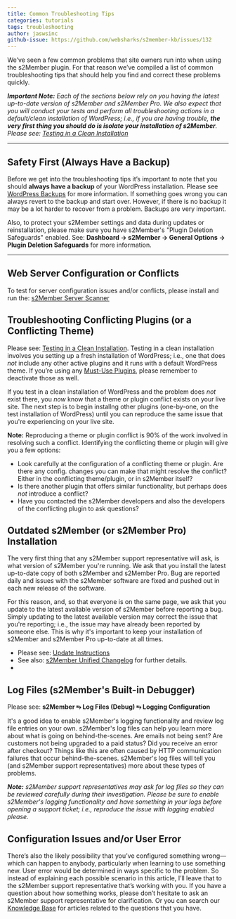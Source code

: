 ```yaml
---
title: Common Troubleshooting Tips
categories: tutorials
tags: troubleshooting
author: jaswsinc
github-issue: https://github.com/websharks/s2member-kb/issues/132
---
```


We’ve seen a few common problems that site owners run into when using the s2Member plugin. For that reason we’ve compiled a list of common troubleshooting tips that should help you find and correct these problems quickly.

_**Important Note:** Each of the sections below rely on you having the latest up-to-date version of s2Member and s2Member Pro. We also expect that you will conduct your tests and perform all troubleshooting actions in a default/clean installation of WordPress; i.e., if you are having trouble, **the very first thing you should do is isolate your installation of s2Member**. Please see: [Testing in a Clean Installation](https://github.com/websharks/s2member-kb/issues/81)_

---

## Safety First (Always Have a Backup)

Before we get into the troubleshooting tips it’s important to note that you should **always have a backup** of your WordPress installation. Please see [WordPress Backups](http://codex.wordpress.org/WordPress_Backups) for more information. If something goes wrong you can always revert to the backup and start over. However, if there is no backup it may be a lot harder to recover from a problem. Backups are very important.

Also, to protect your s2Member settings and data during updates or reinstallation, please make sure you have s2Member's "Plugin Deletion Safeguards" enabled. See: **Dashboard → s2Member → General Options → Plugin Deletion Safeguards** for more information.

---

## Web Server Configuration or Conflicts

To test for server configuration issues and/or conflicts, please install and run the: [s2Member Server Scanner](https://github.com/websharks/s2member-kb/issues/133)

## Troubleshooting Conflicting Plugins (or a Conflicting Theme)

Please see: [Testing in a Clean Installation](https://github.com/websharks/s2member-kb/issues/81). Testing in a clean installation involves you setting up a fresh installation of WordPress; i.e., one that does _not_ include any other active plugins and it runs with a default WordPress theme. If you’re using any [Must-Use Plugins](http://codex.wordpress.org/Must_Use_Plugins), please remember to deactivate those as well.

If you test in a clean installation of WordPress and the problem does _not_ exist there, you _now_ know that a theme or plugin conflict exists on your live site. The next step is to begin installng other plugins (one-by-one, on the test installation of WordPress) until you can reproduce the same issue that you're experiencing on your live site.

**Note:** Reproducing a theme or plugin conflict is 90% of the work involved in resolving such a conflict. Identifying the conflicting theme or plugin will give you a few options:

- Look carefully at the configuration of a conflicting theme or plugin. Are there any config. changes you can make that might resolve the conflict? Either in the conflicting theme/plugin, or in s2Member itself?
- Is there another plugin that offers similar functionality, but perhaps does _not_ introduce a conflict?
- Have you contacted the s2Member developers and also the developers of the conflicting plugin to ask questions?

## Outdated s2Member (or s2Member Pro) Installation

The very first thing that any s2Member support representative will ask, is what version of s2Member you're running. We ask that you install the latest up-to-date copy of both s2Member and s2Member Pro. Bug are reported daily and issues with the s2Member software are fixed and pushed out in each new release of the software.

For this reason, and, so that everyone is on the same page, we ask that you update to the latest available version of s2Member before reporting a bug. Simply updating to the latest available version may correct the issue that you're reporting; i.e., the issue may have already been reported by someone else. This is why it's important to keep your installation of s2Member and s2Member Pro up-to-date at all times.

- Please see: [Update Instructions](http://s2member.com/updating/)
- See also: [s2Member Unified Changelog](http://s2member.com/changelog/) for further details.
- 
## Log Files (s2Member's Built-in Debugger)

Please see: **s2Member ⥱ Log Files (Debug) ⥱ Logging Configuration**

It's a good idea to enable s2Member's logging functionality and review log file entries on your own. s2Member's log files can help you learn more about what is going on behind-the-scenes. Are emails not being sent? Are customers not being upgraded to a paid status? Did you receive an error after checkout? Things like this are often caused by HTTP communication failures that occur behind-the-scenes. s2Member's log files will tell you (and s2Member support representatives) more about these types of problems.

_**Note:** s2Member support representatives may ask for log files so they can be reviewed carefully during their investigation. Please be sure to enable s2Member's logging functionality and have something in your logs before opening a support ticket; i.e., reproduce the issue with logging enabled please._

## Configuration Issues and/or User Error

There’s also the likely possibility that you’ve configured something wrong—which can happen to anybody, particularly when learning to use something new. User error would be determined in ways specific to the problem. So instead of explaining each possible scenario in this article, I’ll leave that to the s2Member support representative that’s working with you. If you have a question about how something works, please don’t hesitate to ask an s2Member support representative for clarification. Or you can search our [Knowledge Base](http://s2member.com/kb/) for articles related to the questions that you have.
